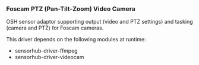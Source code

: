 ### Foscam PTZ (Pan-Tilt-Zoom) Video Camera

OSH sensor adaptor supporting output (video and PTZ settings) and tasking (camera and PTZ) for Foscam cameras.

This driver depends on the following modules at runtime:
  * sensorhub-driver-ffmpeg
  * sensorhub-driver-videocam